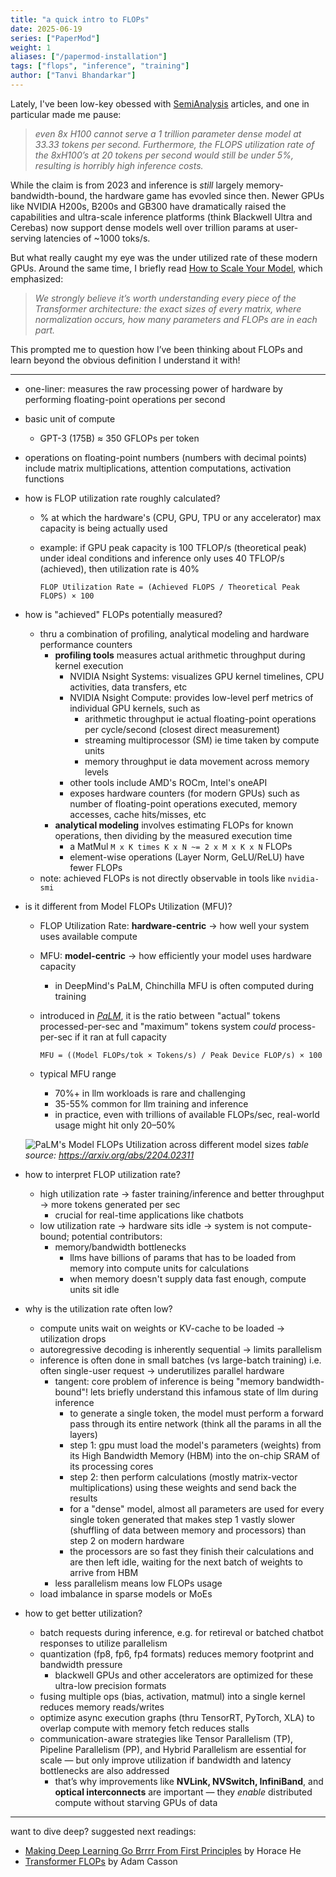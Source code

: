 ```yaml
---
title: "a quick intro to FLOPs"
date: 2025-06-19
series: ["PaperMod"]
weight: 1
aliases: ["/papermod-installation"]
tags: ["flops", "inference", "training"]
author: ["Tanvi Bhandarkar"]
---
```

Lately, I've been low-key obessed with [SemiAnalysis](https://semianalysis.com/2023/07/10/gpt-4-architecture-infrastructure/#:~:text=It%20shows%20that%20even%208x%20H100%20cannot%20serve%20a%201%20trillion%20parameter%20dense%20model%20at%2033.33%20tokens%20per%20second.%20Furthermore%2C%20the%20FLOPS%20utilization%20rate%20of%20the%208xH100%E2%80%99s%20at%2020%20tokens%20per%20second%20would%20still%20be%20under%205%25%2C%20resulting%20is%20horribly%20high%20inference%20costs.) articles, and one in particular made me pause:

> *even 8x H100 cannot serve a 1 trillion parameter dense model at 33.33 tokens per second. Furthermore, the FLOPS utilization rate of the 8xH100’s at 20 tokens per second would still be under 5%, resulting is horribly high inference costs.* 

While the claim is from 2023 and inference is *still* largely memory-bandwidth-bound, the hardware game has evovled since then. Newer GPUs like NVIDIA H200s, B200s and GB300 have dramatically raised the capabilities and ultra-scale inference platforms (think Blackwell Ultra and Cerebas) now support dense models well over trillion params at user-serving latencies of ~1000 toks/s. 

But what really caught my eye was the under utilized rate of these modern GPUs. Around the same time, I briefly read [How to Scale Your Model](https://jax-ml.github.io/scaling-book/#high-level-outline:~:text=We%20strongly%20believe,in%20each%20part.), which emphasized:
> *We strongly believe it’s worth understanding every piece of the Transformer architecture: the exact sizes of every matrix, where normalization occurs, how many parameters and FLOPs are in each part.*

This prompted me to question how I’ve been thinking about FLOPs and learn beyond the obvious definition I understand it with!
___


- one-liner: measures the raw processing power of hardware by performing floating-point operations per second
- basic unit of compute
  - GPT-3 (175B) ≈ 350 GFLOPs per token
- operations on floating-point numbers (numbers with decimal points) include matrix multiplications, attention computations, activation functions
- how is FLOP utilization rate roughly calculated?
  - % at which the hardware's (CPU, GPU, TPU or any accelerator) max capacity is being actually used
  - example: if GPU peak capacity is 100 TFLOP/s (theoretical peak) under ideal conditions and inference only uses 40 TFLOP/s (achieved), then utilization rate is 40%
    
        FLOP Utilization Rate = (Achieved FLOPS / Theoretical Peak FLOPS) × 100

- how is "achieved" FLOPs potentially measured?
  - thru a combination of profiling, analytical modeling and hardware performance counters
    - **profiling tools** measures actual arithmetic throughput during kernel execution
      - NVIDIA Nsight Systems: visualizes GPU kernel timelines, CPU activities, data transfers, etc
      - NVIDIA Nsight Compute: provides low-level perf metrics of individual GPU kernels, such as 
        - arithmetic throughput ie actual floating-point operations per cycle/second (closest direct measurement)
        - streaming multiprocessor (SM) ie time taken by compute units
        - memory throughput ie data movement across memory levels
      - other tools include AMD's ROCm, Intel's oneAPI
      - exposes hardware counters (for modern GPUs) such as number of floating-point operations executed, memory accesses, cache hits/misses, etc 
    - **analytical modeling** involves estimating FLOPs for known operations, then dividing by the measured execution time
      - a MatMul `M x K times K x N ~= 2 x M x K x N` FLOPs
      - element-wise operations (Layer Norm, GeLU/ReLU) have fewer FLOPs  
  - note: achieved FLOPs is not directly observable in tools like `nvidia-smi`

- is it different from Model FLOPs Utilization (MFU)?
  - FLOP Utilization Rate: **hardware-centric** → how well your system uses available compute
  - MFU: **model-centric** → how efficiently your model uses hardware capacity
    - in DeepMind's PaLM, Chinchilla MFU is often computed during training
  - introduced in [_PaLM_](https://arxiv.org/abs/2204.02311), it is the ratio between "actual" tokens processed-per-sec and "maximum" tokens system _could_ process-per-sec if it ran at full capacity

        
        MFU = ((Model FLOPs/tok × Tokens/s) / Peak Device FLOP/s) × 100
   - typical MFU range
      - 70%+ in llm workloads is rare and challenging
      - 35-55% common for llm training and inference
      - in practice, even with trillions of available FLOPs/sec, real-world usage might hit only 20–50%

  ![PaLM's Model FLOPs Utilization across different model sizes](/images/mfu_palm_table.png)
    _table source: https://arxiv.org/abs/2204.02311_

- how to interpret FLOP utilization rate?
  - high utilization rate → faster training/inference and better throughput → more tokens generated per sec
    - crucial for real-time applications like chatbots
  - low utilization rate → hardware sits idle → system is not compute-bound; potential contributors:
    - memory/bandwidth bottlenecks
      - llms have billions of params that has to be loaded from memory into compute units for calculations
      - when memory doesn't supply data fast enough, compute units sit idle
 
- why is the utilization rate often low?
  - compute units wait on weights or KV-cache to be loaded → utilization drops
  - autoregressive decoding is inherently sequential → limits parallelism
  - inference is often done in small batches (vs large-batch training) i.e. often single-user request → underutilizes parallel hardware
    - tangent: core problem of inference is being "memory bandwidth-bound"! lets briefly understand this infamous state of llm during inference
      - to generate a single token, the model must perform a forward pass through its entire network (think all the params in all the layers)
      - step 1: gpu must load the model's parameters (weights) from its High Bandwidth Memory (HBM) into the on-chip SRAM of its processing cores
      - step 2: then perform calculations (mostly matrix-vector multiplications) using these weights and send back the results
      - for a "dense" model, almost all parameters are used for every single token generated that makes step 1 vastly slower (shuffling of data between memory and processors) than step 2 on modern hardware 
      - the processors are so fast they finish their calculations and are then left idle, waiting for the next batch of weights to arrive from HBM
    - less parallelism means low FLOPs usage
  - load imbalance in sparse models or MoEs

- how to get better utilization?
  - batch requests during inference, e.g. for retireval or batched chatbot responses to utilize parallelism
  - quantization (fp8, fp6, fp4 formats) reduces memory footprint and bandwidth pressure
    - blackwell GPUs and other accelerators are optimized for these ultra-low precision formats
  - fusing multiple ops (bias, activation, matmul) into a single kernel reduces memory reads/writes
  - optimize async execution graphs (thru TensorRT, PyTorch, XLA) to overlap compute with memory fetch reduces stalls
  - communication-aware strategies like Tensor Parallelism (TP), Pipeline Parallelism (PP), and Hybrid Parallelism are essential for scale — but only improve utilization if bandwidth and latency bottlenecks are also addressed
    - that’s why improvements like **NVLink, NVSwitch, InfiniBand**, and **optical interconnects** are important — they *enable* distributed compute without starving GPUs of data
 
---


want to dive deep? suggested next readings: 
- [Making Deep Learning Go Brrrr From First Principles](https://horace.io/brrr_intro.html) by Horace He
- [Transformer FLOPs](https://www.adamcasson.com/posts/transformer-flops) by Adam Casson

